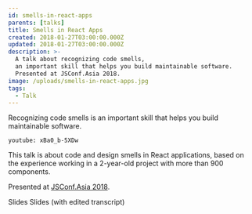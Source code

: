 ```yaml
---
id: smells-in-react-apps
parents: [talks]
title: Smells in React Apps
created: 2018-01-27T03:00:00.000Z
updated: 2018-01-27T03:00:00.000Z
description: >-
  A talk about recognizing code smells,
  an important skill that helps you build maintainable software.
  Presented at JSConf.Asia 2018.
image: /uploads/smells-in-react-apps.jpg
tags:
  - Talk
---
```


Recognizing code smells is an important skill that helps you build
maintainable software.

`youtube: xBa0_b-5XDw`

This talk is about code and design smells in React applications, based
on the experience working in a 2-year-old project with more than 900
components.

Presented at [JSConf.Asia 2018](https://2018.jsconf.asia/).

<call-to-action href="https://speakerdeck.com/dtinth/smells-in-react-apps">
  Slides
</call-to-action>

<call-to-action href="https://speakerdeck.com/dtinth/smells-in-react-apps-with-edited-transcript">
  Slides (with edited transcript)
</call-to-action>
